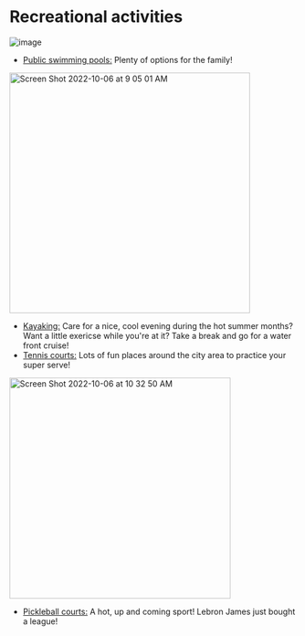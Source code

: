 # Recreational activities

![image](https://user-images.githubusercontent.com/49322307/194352285-b820c0aa-50ad-40c4-bfcc-18d766b14258.png)

* [Public swimming pools:](https://www.stlouis-mo.gov/government/departments/parks/recreation/st-louis-city-pools.cfm) Plenty of options for the family! 
<img width="421" alt="Screen Shot 2022-10-06 at 9 05 01 AM" src="https://user-images.githubusercontent.com/49322307/194351593-4ff9d2a2-bf20-4464-ba58-c078218d19d9.png">

* [Kayaking:](https://urbanoutdoors.com/canoeing-kayaking-st-louis/) Care for a nice, cool evening during the hot summer months? Want a little exericse while you're at it? Take a break and go for a water front cruise! 
* [Tennis courts:](https://www.stlouis-mo.gov/parks/parks/browse-parks/amenities.cfm?amenitySubtypeID=46) Lots of fun places around the city area to practice your super serve! 
 <img width="387" alt="Screen Shot 2022-10-06 at 10 32 50 AM" src="https://user-images.githubusercontent.com/49322307/194355756-17521b2f-4854-425f-b2eb-24336aa7eee5.png">

* [Pickleball courts:](https://www.stlouispickleball.com/locations) A hot, up and coming sport! Lebron James just bought a league! 

